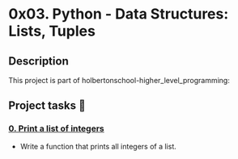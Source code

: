 # 0x03. Python - Data Structures: Lists, Tuples
## Description
This project is part of holbertonschool-higher_level_programming:
## Project tasks :wrench:
### [0. Print a list of integers](./0-print_list_integer.py) 
* Write a function that prints all integers of a list.
